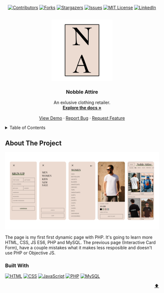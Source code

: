 <!-- PROJECT SHIELDS -->
<!--
*** I'm using markdown "reference style" links for readability.
*** Reference links are enclosed in brackets [ ] instead of parentheses ( ).
*** See the bottom of this document for the declaration of the reference variables
*** for contributors-url, forks-url, etc. This is an optional, concise syntax you may use.
*** https://www.markdownguide.org/basic-syntax/#reference-style-links
-->

<p id="readme-top"></p>
<div align="center">

[![Contributors][contributors-shield]][contributors-url]
[![Forks][forks-shield]][forks-url]
[![Stargazers][stars-shield]][stars-url]
[![Issues][issues-shield]][issues-url]
[![MIT License][license-shield]][license-url]
[![LinkedIn][linkedin-shield]][linkedin-url]

</div>


<!-- PROJECT LOGO -->
<br />
<div align="center">
  <a href="https://github.com/lukasz-stepien-dev/Nobble-Attire/images">
    <img src="images/logo.png" alt="Logo" width="200" height="200">
  </a>

  <h3 align="center">Nobble Attire</h3>

  <p align="center">
    An exlusive clothing retailer.
    <br />
    <a href="https://github.com/lukasz-stepien-dev/Noble-Attire/wiki"><strong>Explore the docs »</strong></a>
    <br />
    <br />
    <a href="nobleattire.epizy.com">View Demo</a>
    ·
    <a href="https://github.com/lukasz-stepien-dev/Noble-Attire/issues">Report Bug</a>
    ·
    <a href="https://github.com/lukasz-stepien-dev/Noble-Attire/issues">Request Feature</a>
  </p>
</div>



<!-- TABLE OF CONTENTS -->
<details>
  <summary>Table of Contents</summary>
  <ol>
    <li>
      <a href="#about-the-project">About The Project</a>
      <ul>
        <li><a href="#built-with">Built With</a></li>
      </ul>
    </li>
    <li>
      <a href="#getting-started">Getting Started</a>
      <ul>
        <li><a href="#prerequisites">Prerequisites</a></li>
        <li><a href="#installation">Installation</a></li>
      </ul>
    </li>
    <li><a href="#usage">Usage</a></li>
    <li><a href="#roadmap">Roadmap</a></li>
    <li><a href="#contributing">Contributing</a></li>
    <li><a href="#license">License</a></li>
    <li><a href="#contact">Contact</a></li>
    <li><a href="#acknowledgments">Acknowledgments</a></li>
  </ol>
</details>



<!-- ABOUT THE PROJECT -->
## About The Project

[![Product Name Screen Shot][product-screenshot]](https://example.com)

The page is my first first dynamic page with PHP. It's going to learn more HTML, CSS, JS ES6, PHP and MySQL. The previous page (Interactive Card Form), have a couple mistakes what it makes less resposible and doesn't use PHP or Objective JS.

### Built With

[![HTML][HTML]][HTML-url]
[![CSS][CSS]][CSS-url]
[![JavaScript][JavaScript]][JavaScript-url]
[![PHP][PHP]][PHP-url]
[![MySQL][MySQL]][MySQL-url]

<p align="right"><a href="#readme-top">⬆️</a></p>

<!-- MARKDOWN LINKS & IMAGES -->
<!-- https://www.markdownguide.org/basic-syntax/#reference-style-links -->
[contributors-shield]: https://img.shields.io/github/contributors/lukasz-stepien-dev/Noble-Attire.svg?style=for-the-badge
[contributors-url]: https://github.com/lukasz-stepien-dev/Noble-Attire/graphs/contributors
[forks-shield]: https://img.shields.io/github/forks/lukasz-stepien-dev/Noble-Attire.svg?style=for-the-badge
[forks-url]: https://github.com/lukasz-stepien-dev/Noble-Attire/network/members
[stars-shield]: https://img.shields.io/github/stars/lukasz-stepien-dev/Noble-Attire.svg?style=for-the-badge
[stars-url]: https://github.com/lukasz-stepien-dev/Noble-Attire/stargazers
[issues-shield]: https://img.shields.io/github/issues/lukasz-stepien-dev/Noble-Attire.svg?style=for-the-badge
[issues-url]: https://github.com/lukasz-stepien-dev/Noble-Attire/issues
[license-shield]: https://img.shields.io/github/license/lukasz-stepien-dev/Noble-Attire.svg?style=for-the-badge
[license-url]: https://github.com/lukasz-stepien-dev/Noble-Attire/blob/master/LICENSE.txt
[linkedin-shield]: https://img.shields.io/badge/-LinkedIn-black.svg?style=for-the-badge&logo=linkedin&colorB=555
[linkedin-url]: https://www.linkedin.com/in/%C5%82ukasz-st%C4%99pie%C5%84-31788922a/
[product-screenshot]: images/design.png
[HTML]: https://img.shields.io/badge/HTML-FB660D?style=for-the-badge&logo=html5&logoColor=white
[HTML-url]: https://html.spec.whatwg.org/multipage/
[CSS]: https://img.shields.io/badge/CSS-023EE3?&style=for-the-badge&logo=css3&logoColor=white
[CSS-url]: https://www.w3.org/Style/CSS/Overview.en.html
[JavaScript]: https://img.shields.io/badge/JavaScript-F7DF1E?style=for-the-badge&logo=javascript&logoColor=black
[JavaScript-url]: https://www.javascript.com/
[PHP]: https://img.shields.io/badge/PHP-777BB4?style=for-the-badge&logo=php&logoColor=white
[PHP-url]: https://www.php.net/
[MySQL]: https://img.shields.io/badge/MySQL-07405E?style=for-the-badge&logo=mysql&logoColor=white
[MySQL-url]: https://www.mysql.com/
